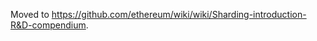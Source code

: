 <!-- TITLE: Sharding introduction and R&D -->

Moved to https://github.com/ethereum/wiki/wiki/Sharding-introduction-R&D-compendium.
